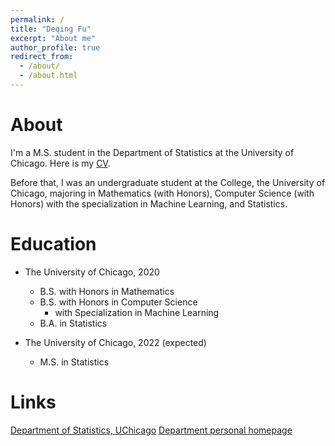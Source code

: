 ```yaml
---
permalink: /
title: "Deqing Fu"
excerpt: "About me"
author_profile: true
redirect_from: 
  - /about/
  - /about.html
---
```


# About
I'm a M.S. student in the Department of Statistics at the University of Chicago. Here is my [CV](/_docs/cv.pdf). 

Before that, I was an undergraduate student at the College, the University of Chicago, majoring in Mathematics (with Honors), Computer Science (with Honors) with the specialization in Machine Learning, and Statistics. 

# Education
* The University of Chicago, 2020
  * B.S. with Honors in Mathematics
  * B.S. with Honors in Computer Science <br/>
    * with Specialization in Machine Learning
  * B.A. in Statistics

* The University of Chicago, 2022 (expected)
  * M.S. in Statistics

# Links
[Department of Statistics, UChicago](https://stat.uchicago.edu/)
[Department personal homepage](https://stat.uchicago.edu/people/profile/deqing-fu/)

